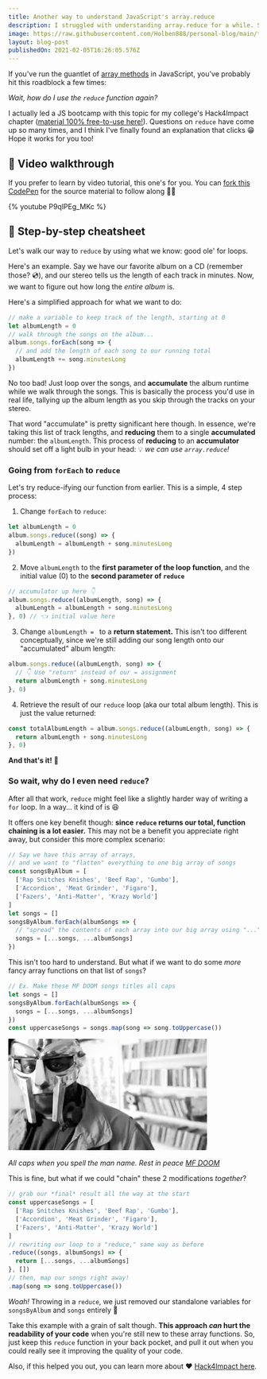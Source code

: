 ```yaml
---
title: Another way to understand JavaScript's array.reduce
description: I struggled with understanding array.reduce for a while. So I found my own way of explaining it that clicks 💡
image: https://raw.githubusercontent.com/Holben888/personal-blog/main/thinking-about-array-reduce/thumbnail.png
layout: blog-post
publishedOn: 2021-02-05T16:26:05.576Z
---
```


If you've run the guantlet of [array methods](https://developer.mozilla.org/en-US/docs/Web/JavaScript/Reference/Global_Objects/Array#instance_methods) in JavaScript, you've probably hit this roadblock a few times:

_Wait, how do I use the `reduce` function again?_

I actually led a JS bootcamp with this topic for my college's Hack4Impact chapter ([material 100% free-to-use here!](http://hack4impact.org/dev-bootcamp)). Questions on `reduce` have come up so many times, and I think I've finally found an explanation that clicks 😁 Hope it works for you too!

## 🎥 Video walkthrough

If you prefer to learn by video tutorial, this one's for you. You can [fork this CodePen](https://codepen.io/bholmesdev/pen/rXJpmr?editors=0010) for the source material to follow along 🏃‍♂️

{% youtube P9qlPEg_MKc %}

## 📝 Step-by-step cheatsheet

Let's walk our way to `reduce` by using what we know: good ole' for loops.

Here's an example. Say we have our favorite album on a CD (remember those? 💿), and our stereo tells us the length of each track in minutes. Now, we want to figure out how long the _entire album_ is.

Here's a simplified approach for what we want to do:

```js
// make a variable to keep track of the length, starting at 0
let albumLength = 0
// walk through the songs on the album...
album.songs.forEach(song => {
  // and add the length of each song to our running total
  albumLength += song.minutesLong
})
```

No too bad! Just loop over the songs, and **accumulate** the album runtime while we walk through the songs. This is basically the process you'd use in real life, tallying up the album length as you skip through the tracks on your stereo.

That word "accumulate" is pretty significant here though. In essence, we're taking this list of track lengths, and **reducing** them to a single **accumulated** number: the `albumLength`. This process of **reducing** to an **accumulator** should set off a light bulb in your head: 💡 _we can use `array.reduce`!_

### Going from `forEach` to `reduce`

Let's try reduce-ifying our function from earlier. This is a simple, 4 step process:

1. Change `forEach` to `reduce`:

```js
let albumLength = 0
album.songs.reduce((song) => {
  albumLength = albumLength + song.minutesLong
})
```

2. Move `albumLength` to the **first parameter of the loop function**, and the initial value (0) to the **second parameter of `reduce`**

```js
// accumulator up here 👇
album.songs.reduce((albumLength, song) => {
  albumLength = albumLength + song.minutesLong
}, 0) // 👈 initial value here
```

3. Change `albumLength = ` to a **return statement.** This isn't too different conceptually, since we're still adding our song length onto our "accumulated" album length:

```js
album.songs.reduce((albumLength, song) => {
  // 👇 Use "return" instead of our = assignment
  return albumLength + song.minutesLong
}, 0)
```

4. Retrieve the result of our `reduce` loop (aka our total album length). This is just the value returned:

```js
const totalAlbumLength = album.songs.reduce((albumLength, song) => {
  return albumLength + song.minutesLong
}, 0)
```

**And that's it!** 🎉

### So wait, why do I even need `reduce`?

After all that work, `reduce` might feel like a slightly harder way of writing a `for` loop. In a way... it kind of is 😆

It offers one key benefit though: **since `reduce` returns our total, function chaining is a lot easier.** This may not be a benefit you appreciate right away, but consider this more complex scenario:

```js
// Say we have this array of arrays,
// and we want to "flatten" everything to one big array of songs
const songsByAlbum = [
  ['Rap Snitches Knishes', 'Beef Rap', 'Gumbo'],
  ['Accordion', 'Meat Grinder', 'Figaro'],
  ['Fazers', 'Anti-Matter', 'Krazy World']
]
let songs = []
songsByAlbum.forEach(albumSongs => {
  // "spread" the contents of each array into our big array using "..."
  songs = [...songs, ...albumSongs]
})
```

This isn't too hard to understand. But what if we want to do some _more_ fancy array functions on that list of `songs`? 

```js
// Ex. Make these MF DOOM songs titles all caps
let songs = []
songsByAlbum.forEach(albumSongs => {
  songs = [...songs, ...albumSongs]
})
const uppercaseSongs = songs.map(song => song.toUppercase())
```

![MF DOOM giving finger guns](https://raw.githubusercontent.com/Holben888/personal-blog/main/thinking-about-array-reduce/mf-doom-finger-guns.gif)

_All caps when you spell the man name. Rest in peace [MF DOOM](https://open.spotify.com/artist/2pAWfrd7WFF3XhVt9GooDL?si=McgDfNnbTJK5yIdKB_EHGQ)_

This is fine, but what if we could "chain" these 2 modifications _together_?

```js
// grab our *final* result all the way at the start
const uppercaseSongs = [
  ['Rap Snitches Knishes', 'Beef Rap', 'Gumbo'],
  ['Accordion', 'Meat Grinder', 'Figaro'],
  ['Fazers', 'Anti-Matter', 'Krazy World']
]
// rewriting our loop to a "reduce," same way as before
.reduce((songs, albumSongs) => {
  return [...songs, ...albumSongs]
}, [])
// then, map our songs right away!
.map(song => song.toUppercase())
```

_Woah!_ Throwing in a `reduce`, we just removed our standalone variables for `songsByAlbum` and `songs` entirely 🤯

Take this example with a grain of salt though. **This approach _can_ hurt the readability of your code** when you're still new to these array functions. So, just keep this `reduce` function in your back pocket, and pull it out when you could really see it improving the quality of your code.

Also, if this helped you out, you can learn more about ❤️ [Hack4Impact here](https://hack4impact.org).
